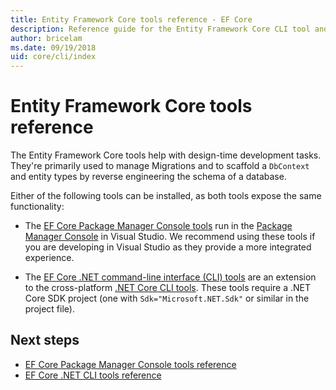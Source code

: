 ```yaml
---
title: Entity Framework Core tools reference - EF Core
description: Reference guide for the Entity Framework Core CLI tool and the Visual Studio Package Manager Console
author: bricelam
ms.date: 09/19/2018
uid: core/cli/index
---
```


# Entity Framework Core tools reference

The Entity Framework Core tools help with design-time development tasks. They're primarily used to manage Migrations and to scaffold a `DbContext` and entity types by reverse engineering the schema of a database.

Either of the following tools can be installed, as both tools expose the same functionality: 

* The [EF Core Package Manager Console tools](xref:core/cli/powershell) run in the [Package Manager Console](/nuget/tools/package-manager-console) in Visual Studio. We recommend using these tools if you are developing in Visual Studio as they provide a more integrated experience.

* The [EF Core .NET command-line interface (CLI) tools](xref:core/cli/dotnet) are an extension to the cross-platform [.NET Core CLI tools](/dotnet/core/tools/). These tools require a .NET Core SDK project (one with `Sdk="Microsoft.NET.Sdk"` or similar in the project file).

## Next steps

* [EF Core Package Manager Console tools reference](xref:core/cli/powershell)
* [EF Core .NET CLI tools reference](xref:core/cli/dotnet)
